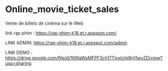 # Online_movie_ticket_sales
Vente de billets de cinéma sur le Web


link rạp phim : https://rap-phim-k18.et.r.appspot.com/

LINK ADMIN: https://rap-phim-k18.et.r.appspot.com/admin


LINK DEMO : https://drive.google.com/file/d/16WaWsMFPF3ch17TjvxIchjl6rjl1wvZD/view?usp=sharing
